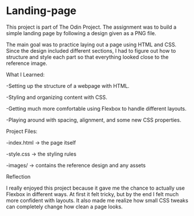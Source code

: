 # Landing-page
This project is part of The Odin Project. The assignment was to build a simple landing page by following a design given as a PNG file.

The main goal was to practice laying out a page using HTML and CSS. Since the design included different sections, I had to figure out how to structure and style each part so that everything looked close to the reference image.

What I Learned:

  -Setting up the structure of a webpage with HTML.

  -Styling and organizing content with CSS.

  -Getting much more comfortable using Flexbox to handle different layouts.

  -Playing around with spacing, alignment, and some new CSS properties.

Project Files:

  -index.html → the page itself

  -style.css → the styling rules

  -images/ → contains the reference design and any assets

Reflection

I really enjoyed this project because it gave me the chance to actually use Flexbox in different ways. At first it felt tricky, but by the end I felt much more confident with layouts. It also made me realize how small CSS tweaks can completely change how clean a page looks.